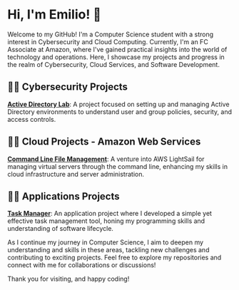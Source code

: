 <h1>Hi, I'm Emilio! 👋</h1>

<p>Welcome to my GitHub! I'm a Computer Science student with a strong interest in Cybersecurity and Cloud Computing. Currently, I'm an FC Associate at Amazon, where I've gained practical insights into the world of technology and operations. Here, I showcase my projects and progress in the realm of Cybersecurity, Cloud Services, and Software Development.</p>

<h2>👨‍💻 Cybersecurity Projects</h2>
<p><b><a href="https://github.com/emilioguadalupe1/ActiveDirectoryLab">Active Directory Lab</a></b>: A project focused on setting up and managing Active Directory environments to understand user and group policies, security, and access controls.</p>

<h2>👨‍💻 Cloud Projects - Amazon Web Services</h2>
<p><b><a href="https://github.com/emilioguadalupe1/Command-Line-File-Management">Command Line File Management</a></b>: A venture into AWS LightSail for managing virtual servers through the command line, enhancing my skills in cloud infrastructure and server administration.</p>

<h2>👨‍💻 Applications Projects</h2>
<p><b><a href="https://github.com/emilioguadalupe1/TaskManager">Task Manager</a></b>: An application project where I developed a simple yet effective task management tool, honing my programming skills and understanding of software lifecycle.</p>

<p>As I continue my journey in Computer Science, I aim to deepen my understanding and skills in these areas, tackling new challenges and contributing to exciting projects. Feel free to explore my repositories and connect with me for collaborations or discussions!</p>

<p>Thank you for visiting, and happy coding!</p>

